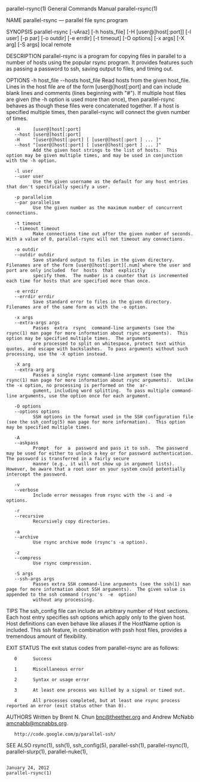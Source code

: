 parallel-rsync(1)                                                                   General Commands Manual                                                                   parallel-rsync(1)

NAME
       parallel-rsync — parallel file sync program

SYNOPSIS
       parallel-rsync [-vAraz] [-h hosts_file] [-H [user@]host[:port]] [-l user] [-p par] [-o outdir] [-e errdir] [-t timeout] [-O options] [-x args] [-X arg] [-S args] local remote

DESCRIPTION
       parallel-rsync  is  a program for copying files in parallel to a number of hosts using the popular rsync program.  It provides features such as passing a password to ssh, saving output
       to files, and timing out.

OPTIONS
       -h host_file
       --hosts host_file
              Read hosts from the given host_file.  Lines in the host file are of the form [user@]host[:port] and can include blank lines and comments (lines beginning with "#").  If multiple
              host  files  are  given  (the  -h  option is used more than once), then parallel-rsync behaves as though these files were concatenated together.  If a host is specified multiple
              times, then parallel-rsync will connect the given number of times.

       -H     [user@]host[:port]
       --host [user@]host[:port]
       -H     "[user@]host[:port] [ [user@]host[:port ] ... ]"
       --host "[user@]host[:port] [ [user@]host[:port ] ... ]"
              Add the given host strings to the list of hosts.  This option may be given multiple times, and may be used in conjunction with the -h option.

       -l user
       --user user
              Use the given username as the default for any host entries that don't specifically specify a user.

       -p parallelism
       --par parallelism
              Use the given number as the maximum number of concurrent connections.

       -t timeout
       --timeout timeout
              Make connections time out after the given number of seconds.  With a value of 0, parallel-rsync will not timeout any connections.

       -o outdir
       --outdir outdir
              Save standard output to files in the given directory.  Filenames are of the form [user@]host[:port][.num] where the user and port are only included  for  hosts  that  explicitly
              specify them.  The number is a counter that is incremented each time for hosts that are specified more than once.

       -e errdir
       --errdir errdir
              Save standard error to files in the given directory.  Filenames are of the same form as with the -o option.

       -x args
       --extra-args args
              Passes  extra  rsync  command-line arguments (see the rsync(1) man page for more information about rsync arguments).  This option may be specified multiple times.  The arguments
              are processed to split on whitespace, protect text within quotes, and escape with backslashes.  To pass arguments without such processing, use the -X option instead.

       -X arg
       --extra-arg arg
              Passes a single rsync command-line argument (see the rsync(1) man page for more information about rsync arguments).  Unlike the -x option, no processing is performed on the  ar‐
              gument, including word splitting.  To pass multiple command-line arguments, use the option once for each argument.

       -O options
       --options options
              SSH options in the format used in the SSH configuration file (see the ssh_config(5) man page for more information).  This option may be specified multiple times.

       -A
       --askpass
              Prompt  for  a  password and pass it to ssh.  The password may be used for either to unlock a key or for password authentication.  The password is transferred in a fairly secure
              manner (e.g., it will not show up in argument lists).  However, be aware that a root user on your system could potentially intercept the password.

       -v
       --verbose
              Include error messages from rsync with the -i and -e options.

       -r
       --recursive
              Recursively copy directories.

       -a
       --archive
              Use rsync archive mode (rsync's -a option).

       -z
       --compress
              Use rsync compression.

       -S args
       --ssh-args args
              Passes extra SSH command-line arguments (see the ssh(1) man page for more information about SSH arguments).  The given value is appended to the ssh command (rsync's  -e  option)
              without any processing.

TIPS
       The  ssh_config file can include an arbitrary number of Host sections.  Each host entry specifies ssh options which apply only to the given host.  Host definitions can even behave like
       aliases if the HostName option is included.  This ssh feature, in combination with pssh host files, provides a tremendous amount of flexibility.

EXIT STATUS
       The exit status codes from parallel-rsync are as follows:

       0      Success

       1      Miscellaneous error

       2      Syntax or usage error

       3      At least one process was killed by a signal or timed out.

       4      All processes completed, but at least one rsync process reported an error (exit status other than 0).

AUTHORS
       Written by Brent N. Chun <bnc@theether.org> and Andrew McNabb <amcnabb@mcnabbs.org>.

       http://code.google.com/p/parallel-ssh/

SEE ALSO
       rsync(1), ssh(1), ssh_config(5), parallel-ssh(1), parallel-rsync(1), parallel-slurp(1), parallel-nuke(1),

                                                                                        January 24, 2012                                                                      parallel-rsync(1)
